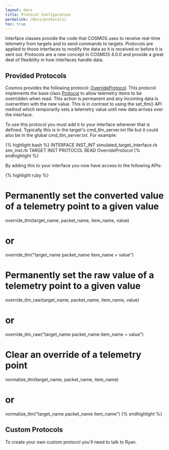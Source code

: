 ```yaml
---
layout: docs
title: Protocol Configuration
permalink: /docs/protocols/
toc: true
---
```

Interface classes provide the code that COSMOS uses to receive real-time telemetry from targets and to send commands to targets. Protocols are applied to those interfaces to modify the data as it is received or before it is sent out. Protocols are a new concept in COSMOS 4.0.0 and provide a great deal of flexibility in how interfaces handle data.

## Provided Protocols
Cosmos provides the following protocol: [OverrideProtocol](https://github.com/BallAerospace/COSMOS/blob/master/lib/cosmos/interfaces/protocols/override_protocol.rb). This protocol implements the base class [Protocol](https://github.com/BallAerospace/COSMOS/blob/master/lib/cosmos/interfaces/protocols/protocol.rb) to allow telemetry items to be overridden when read. This action is permanent and any incoming data is overwritten with the new value. This is in contrast to using the set_tlm() API method which temporarily sets a telemetry value until new data arrives over the interface.

To use this protocol you must add it to your interface wherever that is defined. Typically this is in the target's cmd_tlm_server.txt file but it could also be in the global cmd_tlm_server.txt. For example:

{% highlight bash %}
INTERFACE INST_INT simulated_target_interface.rb sim_inst.rb
  TARGET INST
  PROTOCOL READ OverrideProtocol
{% endhighlight %}

By adding this to your interface you now have access to the following APIs:

{% highlight ruby %}
# Permanently set the converted value of a telemetry point to a given value
override_tlm(target_name, packet_name, item_name, value)
# or
override_tlm("target_name packet_name item_name = value")

# Permanently set the raw value of a telemetry point to a given value
override_tlm_raw(target_name, packet_name, item_name, value)
# or
override_tlm_raw("target_name packet_name item_name = value")

# Clear an override of a telemetry point
normalize_tlm(target_name, packet_name, item_name)
# or
normalize_tlm("target_name packet_name item_name")
{% endhighlight %}

## Custom Protocols
To create your own custom protocol you'll need to talk to Ryan.
